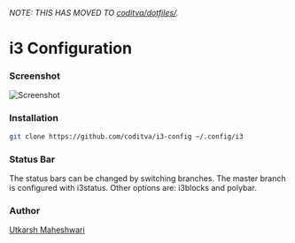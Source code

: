 _NOTE: THIS HAS MOVED TO [coditva/dotfiles/](https://github.com/coditva/dotfiles)._
# i3 Configuration

### Screenshot
![Screenshot](https://github.com/coditva/i3-config/blob/master/screenshot.png "Screenshot")

### Installation
```bash
git clone https://github.com/coditva/i3-config ~/.config/i3
```

### Status Bar
The status bars can be changed by switching branches. The master branch is
configured with i3status. Other options are: i3blocks and polybar.

### Author
[Utkarsh Maheshwari](https://github.com/coditva)
